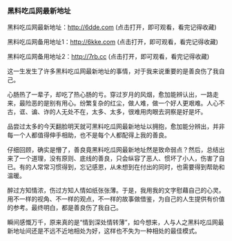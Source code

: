 ### 黑料吃瓜网最新地址

黑料吃瓜网最新地址：http://6dde.com (点击打开，即可观看，看完记得收藏)

黑料吃瓜网备用地址1：http://6kke.com (点击打开，即可观看，看完记得收藏)

黑料吃瓜网备用地址2：http://7rb.cc (点击打开，即可观看，看完记得收藏)


这一生发生了许多黑料吃瓜网最新地址的事情，对于我来说重要的是善良伤了我自己。

心肠热了一辈子，却吃了热心肠的亏。穿过岁月的风烟，愈加能辨认出，一路走来，最险恶的是别有用心。纷繁复杂的红尘，做人难，做一个好人更艰难。人心不古，诓、谝、诈的人无处不在，太多、太多，很难用肉眼去洞察是好是坏。

品尝过太多的今天翻脸明天就可黑料吃瓜网最新地址以拥抱，愈加能分辨出，并非每一个人都值得伸手相助，也不是每个人都配得上我的善良。

仔细回顾，确实是懵了，善良竟黑料吃瓜网最新地址然是致命弱点？然后，总结出来了一个道理，没有原则、底线的善良，只会纵容了恶人、惯坏了小人，伤害了自已。有的人常常习惯得到，忘记感恩，从未想到在付出的同时，也需要得到帮助和温暖。

醉过方知情浓，伤过方知人情如纸张张薄。于是，我用我的文字慰藉自己的心灵。用不一样的视角、不一样的观点，不一样的故事做借鉴，为自己的人生提供有价值的参考。最终明白，都是善良伤了我自己。

瞬间感慨万千，原来真的是“情到深处情转薄”，如今想来，人与人之黑料吃瓜网最新地址间还是不远不近地相处为好，这样也不失为一种相处的最佳模式。
